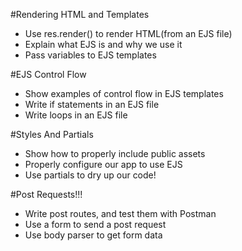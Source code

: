#Rendering HTML and Templates

* Use res.render() to render HTML(from an EJS file)
* Explain what EJS is and why we use it
* Pass variables to EJS templates


#EJS Control Flow

* Show examples of control flow in EJS templates
* Write if statements in an EJS file
* Write loops in an EJS file

#Styles And Partials

* Show how to properly include public assets
* Properly configure our app to use EJS
* Use partials to dry up our code!



#Post Requests!!!

* Write post routes, and test them with Postman
* Use a form to send a post request
* Use body parser to get form data